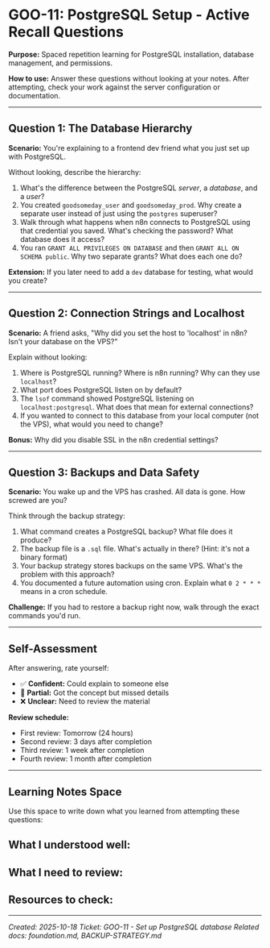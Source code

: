 # GOO-11: PostgreSQL Setup - Active Recall Questions

**Purpose:** Spaced repetition learning for PostgreSQL installation, database management, and permissions.

**How to use:** Answer these questions without looking at your notes. After attempting, check your work against the server configuration or documentation.

---

## Question 1: The Database Hierarchy

**Scenario:** You're explaining to a frontend dev friend what you just set up with PostgreSQL.

Without looking, describe the hierarchy:
1. What's the difference between the PostgreSQL *server*, a *database*, and a *user*?
2. You created `goodsomeday_user` and `goodsomeday_prod`. Why create a separate user instead of just using the `postgres` superuser?
3. Walk through what happens when n8n connects to PostgreSQL using that credential you saved. What's checking the password? What database does it access?
4. You ran `GRANT ALL PRIVILEGES ON DATABASE` and then `GRANT ALL ON SCHEMA public`. Why two separate grants? What does each one do?

**Extension:** If you later need to add a `dev` database for testing, what would you create?

---

## Question 2: Connection Strings and Localhost

**Scenario:** A friend asks, "Why did you set the host to 'localhost' in n8n? Isn't your database on the VPS?"

Explain without looking:
1. Where is PostgreSQL running? Where is n8n running? Why can they use `localhost`?
2. What port does PostgreSQL listen on by default?
3. The `lsof` command showed PostgreSQL listening on `localhost:postgresql`. What does that mean for external connections?
4. If you wanted to connect to this database from your local computer (not the VPS), what would you need to change?

**Bonus:** Why did you disable SSL in the n8n credential settings?

---

## Question 3: Backups and Data Safety

**Scenario:** You wake up and the VPS has crashed. All data is gone. How screwed are you?

Think through the backup strategy:
1. What command creates a PostgreSQL backup? What file does it produce?
2. The backup file is a `.sql` file. What's actually in there? (Hint: it's not a binary format)
3. Your backup strategy stores backups on the same VPS. What's the problem with this approach?
4. You documented a future automation using cron. Explain what `0 2 * * *` means in a cron schedule.

**Challenge:** If you had to restore a backup right now, walk through the exact commands you'd run.

---

## Self-Assessment

After answering, rate yourself:
- ✅ **Confident:** Could explain to someone else
- 🤔 **Partial:** Got the concept but missed details
- ❌ **Unclear:** Need to review the material

**Review schedule:**
- First review: Tomorrow (24 hours)
- Second review: 3 days after completion
- Third review: 1 week after completion
- Fourth review: 1 month after completion

---

## Learning Notes Space

Use this space to write down what you learned from attempting these questions:

**What I understood well:**
-

**What I need to review:**
-

**Resources to check:**
-

---

*Created: 2025-10-18*
*Ticket: GOO-11 - Set up PostgreSQL database*
*Related docs: foundation.md, BACKUP-STRATEGY.md*
